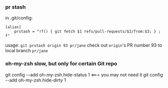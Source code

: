 

### pr stash
in .git/config:

```
[alias]
    prstash = "!f() { git fetch $1 refs/pull-requests/$2/from:$3; } ; f"
```

usage:
`git prstash origin 93 pr/jane`  check out `origin`'s PR number 93 to local branch `pr/jane`


### oh-my-zsh slow, but only for certain Git repo
git config --add oh-my-zsh.hide-status 1 <=== you may not need it
git config --add oh-my-zsh.hide-dirty 1

